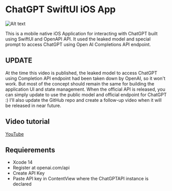 # ChatGPT SwiftUI iOS App

![Alt text](https://imagizer.imageshack.com/v2/640x480q90/922/hmlopw.png "image")

This is a mobile native iOS Application for interacting with ChatGPT built using SwiftUI and OpenAPI API. It used the leaked model and special prompt to access ChatGPT using Open AI Completions API endpoint.

## UPDATE
At the time this video is published, the leaked model to access ChatGPT using Completion API endpoint had been taken down by OpenAI, so it won't work. But most of the concept should remain the same for building the application UI and state management. When the official API is released, you can simply update to use the public model and official endpoint for ChatGPT :) I'll also update the GitHub repo and create a follow-up video when it will be released in near future.

## Video tutorial
[YouTube](https://youtu.be/PLEgTCT20zU)

## Requierements
- Xcode 14 
- Register at openai.com/api
- Create API Key
- Paste API key in ContentView where the ChatGPTAPI instance is declared
